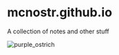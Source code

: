 # mcnostr.github.io
A collection of notes and other stuff

![purple_ostrich](https://user-images.githubusercontent.com/124472499/220758001-0eac540b-d167-4f06-83d7-ae50e683b679.png)
